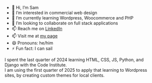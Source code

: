 - 👋 Hi, I’m Sam
- 👀 I’m interested in commercial web design
- 🌱 I’m currently learning Wordpress, Woocommerce and PHP 
- 💞️ I’m looking to collaborate on full stack applications
- 📫 Reach me on [LinkedIn](https://www.linkedin.com/in/sam-williams-developer)
- 📫 Visit me at [my page](https://mayonet.uk/)
- 😄 Pronouns: he/him
- ⚡ Fun fact: I can sail

<!---
Sjwilhelms/Sjwilhelms is a ✨ special ✨ repository because its `README.md` (this file) appears on your GitHub profile.
You can click the Preview link to take a look at your changes.
--->

I spent the last quarter of 2024 learning HTML, CSS, JS, Python, and Django with the Code Institute.  
I am using the first quarter of 2025 to apply that learning to Wordpress sites, by creating custom themes for local clients.  
